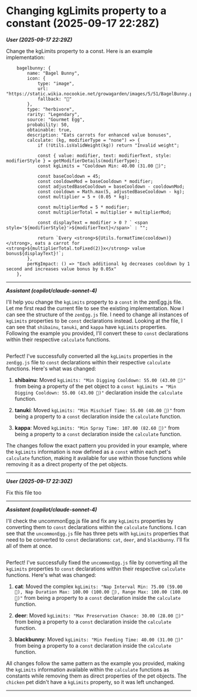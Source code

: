 <!-- Generated by SpecStory -->

<!-- vscode Session 7d8d3480-eaed-404c-9bef-539e652ceae3 (2025-09-17 22:28Z) -->

# Changing kgLimits property to a constant (2025-09-17 22:28Z)

_**User (2025-09-17 22:29Z)**_

Change the kgLimits property to a const.
Here is an example implementation:
```
    bagelbunny: {
        name: "Bagel Bunny",
        icon: {
            type: "image",
            url: "https://static.wikia.nocookie.net/growagarden/images/5/51/BagelBunny.png",
            fallback: "🥯"
        },
        type: "herbivore",
        rarity: "Legendary",
        source: "Gourmet Egg",
        probability: 50,
        obtainable: true,
        description: "Eats carrots for enhanced value bonuses",
        calculate: (kg, modifierType = "none") => {
            if (!Utils.isValidWeight(kg)) return "Invalid weight";
            
            const { value: modifier, text: modifierText, style: modifierStyle } = getModifierDetails(modifierType);
            const kgLimits = "Cooldown Min: 40.00 (31.00 🌈)";
            
            const baseCooldown = 45;
            const cooldownMod = baseCooldown * modifier;
            const adjustedBaseCooldown = baseCooldown - cooldownMod;
            const cooldown = Math.max(5, adjustedBaseCooldown - kg);
            const multiplier = 5 + (0.05 * kg);
            
            const multiplierMod = 5 * modifier;
            const multiplierTotal = multiplier + multiplierMod;
            
            const displayText = modifier > 0 ? ` <span style='${modifierStyle}'>${modifierText}</span>` : "";
            
            return `Every <strong>${Utils.formatTime(cooldown)}</strong>, eats a carrot for <strong>${multiplierTotal.toFixed(2)}x</strong> value bonus${displayText}!`;
        },
        perKgImpact: () => "Each additional kg decreases cooldown by 1 second and increases value bonus by 0.05x"
    },
```

---

_**Assistant (copilot/claude-sonnet-4)**_

I'll help you change the `kgLimits` property to a `const` in the zenEgg.js file. Let me first read the current file to see the existing implementation. Now I can see the structure of the `zenEgg.js` file. I need to change all instances of `kgLimits` properties to be `const` declarations instead. Looking at the file, I can see that `shibainu`, `tanuki`, and `kappa` have `kgLimits` properties. Following the example you provided, I'll convert these to `const` declarations within their respective `calculate` functions. 
```

```
Perfect! I've successfully converted all the `kgLimits` properties in the `zenEgg.js` file to `const` declarations within their respective `calculate` functions. Here's what was changed:

1. **shibainu**: Moved `kgLimits: "Min Digging Cooldown: 55.00 (43.00 🌈)"` from being a property of the pet object to a `const kgLimits = "Min Digging Cooldown: 55.00 (43.00 🌈)"` declaration inside the `calculate` function.

2. **tanuki**: Moved `kgLimits: "Min Mischief Time: 55.00 (40.00 🌈)"` from being a property to a `const` declaration inside the `calculate` function.

3. **kappa**: Moved `kgLimits: "Min Spray Time: 107.00 (82.60 🌈)"` from being a property to a `const` declaration inside the `calculate` function.

The changes follow the exact pattern you provided in your example, where the `kgLimits` information is now defined as a `const` within each pet's `calculate` function, making it available for use within those functions while removing it as a direct property of the pet objects.

---

_**User (2025-09-17 22:30Z)**_

Fix this file too

---

_**Assistant (copilot/claude-sonnet-4)**_

I'll check the uncommonEgg.js file and fix any `kgLimits` properties by converting them to `const` declarations within the `calculate` functions. I can see that the `uncommonEgg.js` file has three pets with `kgLimits` properties that need to be converted to `const` declarations: `cat`, `deer`, and `blackbunny`. I'll fix all of them at once. 
```

```
Perfect! I've successfully fixed the `uncommonEgg.js` file by converting all the `kgLimits` properties to `const` declarations within their respective `calculate` functions. Here's what was changed:

1. **cat**: Moved the complex `kgLimits: "Nap Interval Min: 75.00 (59.00 🌈), Nap Duration Max: 100.00 (100.00 🌈), Range Max: 100.00 (100.00 🌈)"` from being a property to a `const` declaration inside the `calculate` function.

2. **deer**: Moved `kgLimits: "Max Preservation Chance: 30.00 (28.00 🌈)"` from being a property to a `const` declaration inside the `calculate` function.

3. **blackbunny**: Moved `kgLimits: "Min Feeding Time: 40.00 (31.00 🌈)"` from being a property to a `const` declaration inside the `calculate` function.

All changes follow the same pattern as the example you provided, making the `kgLimits` information available within the `calculate` functions as constants while removing them as direct properties of the pet objects. The `chicken` pet didn't have a `kgLimits` property, so it was left unchanged.

---

